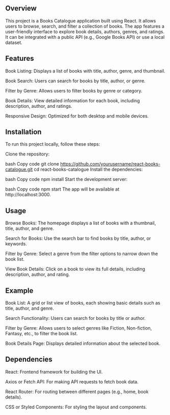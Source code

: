 ## Overview

This project is a Books Catalogue application built using React. It allows users to browse, search, and filter a collection of books. The app features a user-friendly interface to explore book details, authors, genres, and ratings. It can be integrated with a public API (e.g., Google Books API) or use a local dataset.

## Features

Book Listing: Displays a list of books with title, author, genre, and thumbnail.

Book Search: Users can search for books by title, author, or genre.

Filter by Genre: Allows users to filter books by genre or category.

Book Details: View detailed information for each book, including description, author, and ratings.

Responsive Design: Optimized for both desktop and mobile devices.

## Installation
To run this project locally, follow these steps:

Clone the repository:

bash
Copy code
git clone https://github.com/yourusername/react-books-catalogue.git
cd react-books-catalogue
Install the dependencies:

bash
Copy code
npm install
Start the development server:

bash
Copy code
npm start
The app will be available at http://localhost:3000.

## Usage

Browse Books: The homepage displays a list of books with a thumbnail, title, author, and genre.

Search for Books: Use the search bar to find books by title, author, or keywords.

Filter by Genre: Select a genre from the filter options to narrow down the book list.

View Book Details: Click on a book to view its full details, including description, author, and rating.


## Example

Book List: A grid or list view of books, each showing basic details such as title, author, and genre.

Search Functionality: Users can search for books by title or author.

Filter by Genre: Allows users to select genres like Fiction, Non-fiction, Fantasy, etc., to filter the book list.

Book Details Page: Displays detailed information about the selected book.

## Dependencies

React: Frontend framework for building the UI.

Axios or Fetch API: For making API requests to fetch book data.


React Router: For routing between different pages (e.g., home, book details).

CSS or Styled Components: For styling the layout and components.
